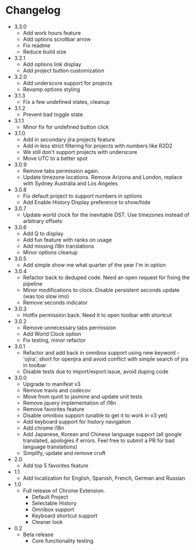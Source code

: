 # Changelog
* 3.3.0
	* Add work hours feature
	* Add options scrollbar arrow
	* Fix readme
	* Reduce build size
* 3.2.1
	* Add options link display
	* Add project button customization
* 3.2.0
	* Add underscore support for projects
	* Revamp options styling
* 3.1.3
	* Fix a few undefined states, cleanup
* 3.1.2
	* Prevent bad toggle state
* 3.1.1
	* Minor fix for undefined button click
* 3.1.0
	* Add in secondary jira projects feature
	* Add in less strict filtering for projects with numbers like R2D2
	* We still don't support projects with underscore
	* Move UTC to a better spot
* 3.0.9
	* Remove tabs permission again.
	* Update timezone locations. Remove Arizona and London, replace with Sydney Australia and Los Angeles
* 3.0.8
    * Fix default project to support numbers in options
    * Add Enable History Display preference to show/hide
* 3.0.7
    * Update world clock for the inevitable DST. Use timezones instead of arbitrary offsets
* 3.0.6
	* Add Q to display
    * Add fun feature with ranks on usage
    * Add missing i18n translations
    * Minor options cleanup
* 3.0.5
	* Add simple show me what quarter of the year I'm in option
* 3.0.4
	* Refactor back to deduped code. Need an open request for fixing the pipeline
	* Minor modifications to clock. Disable persistent seconds update (was too slow imo)
	* Remove seconds indicator
* 3.0.3
	* Hotfix permission back. Need it to open toolbar with shortcut
* 3.0.2
	* Remove unnecessary tabs permission
	* Add World Clock option
	* Fix testing, minor refactor
* 3.0.1
	* Refactor and add back in omnibox support using new keyword - 'ojira', short for openjira and avoid conflict with simple search of jira in toolbar
	* Disable tests due to import/export issue, avoid duping code
* 3.0.0
	* Upgrade to manifest v3
	* Remove travis and codecov
	* Move from qunit to jasmine and update unit tests
	* Remove jquery implementation of i18n
	* Remove favorites feature
	* Disable omnibox support (unable to get it to work in v3 yet)
	* Add keyboard support for history navigation
	* Add chrome i18n
	* Add Japanese, Korean and Chinese language support (all google translated, apologies if errors. Feel free to submit a PR for bad language translations)
	* Simplify, update and remove cruft
* 2.0
	* Add top 5 favorites feature
* 1.1
	* Add localization for English, Spanish, French, German and Russian
* 1.0
	* Full release of Chrome Extension.
		* Default Project
		* Selectable History
		* Omnibox support
		* Keyboard shortcut support
		* Cleaner look
* 0.2
	* Beta release
		* Core functionality testing